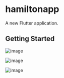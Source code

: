 # hamiltonapp

A new Flutter application.

## Getting Started

![image](https://user-images.githubusercontent.com/5441882/100285047-3ae05880-2f81-11eb-9b46-d215a2bd1a6f.png)

![image](https://user-images.githubusercontent.com/5441882/100288475-cceb5f80-2f87-11eb-9a9a-7ab443ce3f75.png)

![image](https://user-images.githubusercontent.com/5441882/100288507-e2608980-2f87-11eb-898f-fa1ec05740e4.png)

